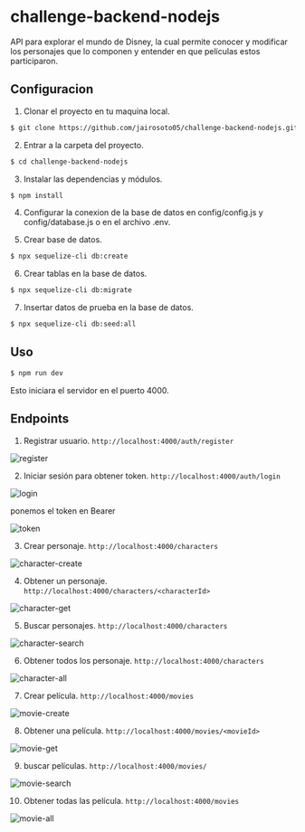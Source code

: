 # challenge-backend-nodejs
API para explorar el mundo de Disney, la cual permite conocer y modificar los personajes que lo componen y entender en que películas estos participaron.

## Configuracion

1. Clonar el proyecto en tu maquina local.
```sh
$ git clone https://github.com/jairosoto05/challenge-backend-nodejs.git
```
 
2. Entrar a la carpeta del proyecto.
```sh 
$ cd challenge-backend-nodejs
```
 
3. Instalar las dependencias y módulos.
```sh
$ npm install
```

4. Configurar la conexion de la base de datos en config/config.js y config/database.js o en el archivo .env.  
  
6. Crear base de datos.
```sh
$ npx sequelize-cli db:create
```

6. Crear tablas en la base de datos.
```sh
$ npx sequelize-cli db:migrate
```

7. Insertar datos de prueba en la base de datos.
```sh
$ npx sequelize-cli db:seed:all
```



## Uso

```sh
$ npm run dev
```
Esto iniciara el servidor en el puerto 4000.

## Endpoints

1. Registrar usuario.
```http://localhost:4000/auth/register```

![register](https://user-images.githubusercontent.com/61017759/166404997-e92b6da7-4cf3-4fe3-939a-734641069daa.png)


2. Iniciar sesión para obtener token.
```http://localhost:4000/auth/login```

![login](https://user-images.githubusercontent.com/61017759/166405110-08e5de09-2d67-4b6a-a77a-1f2149693a07.png)

ponemos el token en Bearer

![token](https://user-images.githubusercontent.com/61017759/166406982-73a5e22d-5634-4cda-a3b1-6b6251545d69.png)

3. Crear personaje.
```http://localhost:4000/characters```

![character-create](https://user-images.githubusercontent.com/61017759/166407200-875b9b6f-975a-4651-867f-0e82cb6f69b8.png)

4. Obtener un personaje.
```http://localhost:4000/characters/<characterId>```

![character-get](https://user-images.githubusercontent.com/61017759/166407499-3e7e7cac-e765-4376-aa58-3ec6e0d2e1f2.png)

5. Buscar personajes.
```http://localhost:4000/characters```

![character-search](https://user-images.githubusercontent.com/61017759/166407748-cf128303-3f0f-4c37-a07a-cd274e787269.png)

6. Obtener todos los personaje.
```http://localhost:4000/characters```

![character-all](https://user-images.githubusercontent.com/61017759/166409161-0510c895-e1a5-40c8-939d-2bd779602a65.png)

7. Crear película.
```http://localhost:4000/movies```

![movie-create](https://user-images.githubusercontent.com/61017759/166408437-bd034751-63e6-4fa2-8e90-c0ae23de4b40.png)

8. Obtener una película.
```http://localhost:4000/movies/<movieId>```

![movie-get](https://user-images.githubusercontent.com/61017759/166408619-128323d8-6fb3-4919-9225-64ac293143f6.png)

9.  buscar películas.
```http://localhost:4000/movies/```

![movie-search](https://user-images.githubusercontent.com/61017759/166408900-55e5bd22-02b2-4267-ba8d-310b85a25af7.png)

10. Obtener todas las película.
```http://localhost:4000/movies```

![movie-all](https://user-images.githubusercontent.com/61017759/166409364-b43f2d43-9f4e-4418-ba85-d297c3f4fd84.png)
